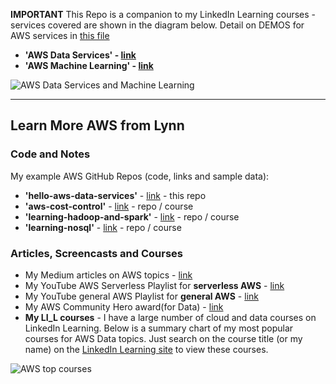 **IMPORTANT** This Repo is a companion to my LinkedIn Learning courses - services covered are shown in the diagram below.  Detail on DEMOS for AWS  services in [this file](https://github.com/lynnlangit/Hello-AWS-Data-Services/blob/master/DEMOS.md)

- **'AWS Data Services' - [link](https://www.linkedin.com/learning/amazon-web-services-data-services-2)**
- **'AWS Machine Learning' - [link](https://www.linkedin.com/learning/amazon-web-services-machine-learning-essential-training)**

![AWS Data Services and Machine Learning](https://github.com/lynnlangit/Hello-AWS-Data-Services/blob/master/images/aws-data-services.png)


---

## Learn More AWS from Lynn 

### Code and Notes

My example AWS GitHub Repos (code, links and sample data):  

  - **'hello-aws-data-services'** - [link](https://github.com/lynnlangit/Hello-AWS-Data-Services) - this repo
  - **'aws-cost-control'** - [link](https://github.com/lynnlangit/aws-cost-control) - repo / course
  - **'learning-hadoop-and-spark'** - [link](https://github.com/lynnlangit/learning-hadoop-and-spark) - repo / course
  - **'learning-nosql'** - [link](https://github.com/lynnlangit/learning-nosql) - repo / course

### Articles, Screencasts and Courses

- My Medium articles on AWS topics - [link](https://medium.com/search?q=aws%20langit) 
- My YouTube AWS Serverless Playlist for **serverless AWS** - [link](https://www.youtube.com/playlist?list=PL4Q4HssKcxYsa2A2D2_Zln2tkL4v4-ymO)
- My YouTube general AWS Playlist for **general AWS** - [link](https://www.youtube.com/playlist?list=PL93B06369FAD34284)
- My AWS Community Hero award(for Data) - [link](https://aws.amazon.com/developer/community/heroes/lynn-langit/?did=dh_card&trk=dh_card)
- **My LI_L courses** - I have a large number of cloud and data courses on LinkedIn Learning.  Below is a summary chart of my most popular courses for AWS Data topics.  Just search on the course title (or my name) on the [LinkedIn Learning site](https://www.linkedin.com/learning/search?entityType=COURSE&keywords=lynn%20langit) to view these courses.

![AWS top courses](https://github.com/lynnlangit/Hello-AWS-Data-Services/blob/master/images/top.png)
